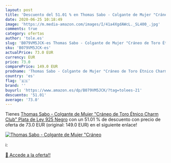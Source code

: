 ```yaml
---
layout: post
title: 'Descuento del 51.01 % en Thomas Sabo - Colgante de Mujer "Cráneo '
date: 2020-06-25 10:18:49
image: 'https://m.media-amazon.com/images/I/41a4XgdAWcL._SL400_.jpg'
comments: true
category: ofertas
author: 'tole.es'
slug: 'B079VM5JCK-es Thomas Sabo - Colgante de Mujer "Cráneo de Toro Étnico...'
sku: 'B079VM5JCK-es'
actualPrice: 73.0 EUR
currency: EUR
price: 73.0
comparePrice: 149.0 EUR
prodname: 'Thomas Sabo - Colgante de Mujer "Cráneo de Toro Étnico Charm Club"  Plata de Ley 925  Negro'
country: 'es'
flag: '🇪🇸'
brand: ''
buyurl: 'https://www.amazon.es/dp/B079VM5JCK/?tag=tolees-21'
descuento: '51.01'
average: '73.0'
---
```


Tienes [Thomas Sabo - Colgante de Mujer "Cráneo de Toro Étnico Charm Club"  Plata de Ley 925  Negro](https://www.amazon.es/dp/B079VM5JCK/?tag=tolees-21) con un 51.01 % de descuento con precio de oferta de 73.0 EUR (original: 149.0 EUR) en el siguiente enlace!

[![Thomas Sabo - Colgante de Mujer "Cráneo ](https://m.media-amazon.com/images/I/41a4XgdAWcL._SL400_.jpg)](https://www.amazon.es/dp/B079VM5JCK/?tag=tolees-21)

ℹ️:


[🛒 Accede a la oferta!!](https://www.amazon.es/dp/B079VM5JCK/?tag=tolees-21)
